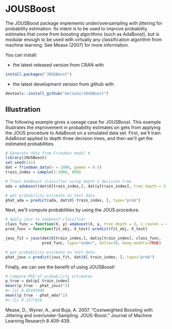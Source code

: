 <!-- README.md is generated from README.Rmd. Please edit that file -->
JOUSBoost
=========

The JOUSBoost package implements under/oversampling with jittering for probability estimation. Its intent is to be used to improve probability estimates that come from boosting algorithms (such as AdaBoost), but is modular enough to be used with virtually any classification algorithm from machine learning. See Mease (2007) for more information.

You can install:

-   the latest released version from CRAN with

``` r
install.packages("JOUSBoost")
```

-   the latest development version from github with

``` r
devtools::install_github("molson2/JOUSBoost")
```

Illustration
------------

The following example gives a useage case for JOUSBoost. This example illustrates the improvement in probability estimates on gets from applying the JOUS procedure to AdaBoost on a simulated data set. First, we'll train AdaBoost applied to depth three decision trees, and then we'll get the estimated probabilities.

``` r
# Generate data from Friedman model #
library(JOUSBoost)
set.seed(111)
dat = friedman_data(n = 1000, gamma = 0.5)
train_index = sample(1:1000, 800)

# Train AdaBoost classifier using depth 3 decision tree
ada = adaboost(dat$X[train_index,], dat$y[train_index], tree_depth = 3, n_rounds = 400)

# get probability estimate on test data
phat_ada = predict(ada, dat$X[-train_index, ], type="prob")
```

Next, we'll compute probabilities by using the JOUS procedure.

``` r
# Apply jous to adaboost classifier
class_func = function(X, y) adaboost(X, y, tree_depth = 3, n_rounds = 400)
pred_func = function(fit_obj, X_test) predict(fit_obj, X_test)

jous_fit = jous(dat$X[train_index,], dat$y[train_index], class_func,
                pred_func, type="under", delta=10, keep_models=TRUE)

# get probability estimate on test data
phat_jous = predict(jous_fit, dat$X[-train_index, ], type="prob")
```

Finally, we can see the benefit of using JOUSBoost!

``` r
# compare MSE of probability estimates
p_true = dat$p[-train_index]
mean((p_true - phat_jous)^2)
#> [1] 0.05455999
mean((p_true - phat_ada)^2)
#> [1] 0.1277416
```

Mease, D., Wyner, A., and Buja, A. 2007. “Costweighted Boosting with Jittering and over/under-Sampling. JOUS-Boost.” Journal of Machine Learning Research 8 409-439.
